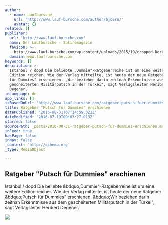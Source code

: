 ```yaml
---
author:
  - name: Laufbursche
    url: 'http://www.lauf-bursche.com/author/bjoern/'
    avatar: {}
related: []
publisher:
  url: 'http://www.lauf-bursche.com'
  name: Der Laufbursche - Satiremagazin
  favicon: >-
    http://www.lauf-bursche.com/wp-content/uploads/2015/10/cropped-DerLaufbursche_logo_513-192x192.jpg
  domain: www.lauf-bursche.com
keywords: []
description: >-
  Istanbul / dopd Die beliebte „Dummie"-Ratgeberreihe ist um eine weitere
  Edition reicher. Wie der Verlag mitteilte, ist heute der neue Ratgeber „Putsch
  für Dummies" erschienen. „Wir beziehen darin zeitnah Erkenntnisse aus dem
  gescheiterten Militärputsch in der Türkei", sagt Verlagsleiter Heribert
  Degener.
inLanguage: de
app_links: []
isBasedOnUrl: 'http://www.lauf-bursche.com/ratgeber-putsch-fuer-dummies-erschienen/'
title: Ratgeber "Putsch für Dummies" erschienen
datePublished: '2016-08-31T07:14:59.321Z'
dateModified: '2016-07-19T09:03:27.013Z'
starred: false
sourcePath: _posts/2016-08-31-ratgeber-putsch-fur-dummies-erschienen.md
inFeed: true
hasPage: false
inNav: false
_context: 'http://schema.org'
_type: MediaObject

---
```

<article style=""><h1>Ratgeber "Putsch für Dummies" erschienen</h1><p>Istanbul / dopd Die beliebte &amp;bdquo;Dummie"-Ratgeberreihe ist um eine weitere Edition reicher. Wie der Verlag mitteilte, ist heute der neue Ratgeber &amp;bdquo;Putsch für Dummies" erschienen. &amp;bdquo;Wir beziehen darin zeitnah Erkenntnisse aus dem gescheiterten Militärputsch in der Türkei", sagt Verlagsleiter Heribert Degener.</p><img src="http://www.lauf-bursche.com/wp-content/uploads/2016/07/Laufbusche_putsch-kl.jpg" /></article>